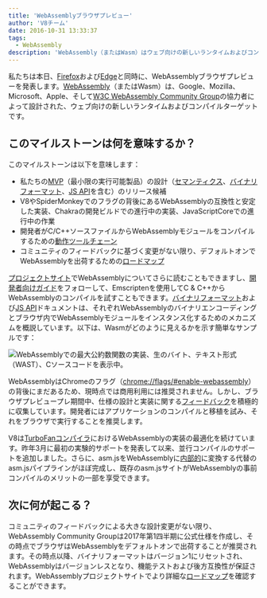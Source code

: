 ```yaml
---
title: 'WebAssemblyブラウザプレビュー'
author: 'V8チーム'
date: 2016-10-31 13:33:37
tags:
  - WebAssembly
description: 'WebAssembly（またはWasm）はウェブ向けの新しいランタイムおよびコンパイルターゲットであり、現在Chrome Canaryでフラグの背後で利用できます！'
---
```

私たちは本日、[Firefox](https://hacks.mozilla.org/2016/10/webassembly-browser-preview)および[Edge](https://blogs.windows.com/msedgedev/2016/10/31/webassembly-browser-preview/)と同時に、WebAssemblyブラウザプレビューを発表します。[WebAssembly](http://webassembly.org/)（またはWasm）は、Google、Mozilla、Microsoft、Apple、そして[W3C WebAssembly Community Group](https://www.w3.org/community/webassembly/)の協力者によって設計された、ウェブ向けの新しいランタイムおよびコンパイルターゲットです。

<!--truncate-->
## このマイルストーンは何を意味するか？

このマイルストーンは以下を意味します：

- 私たちの[MVP](http://webassembly.org/docs/mvp/)（最小限の実行可能製品）の設計（[セマンティクス](http://webassembly.org/docs/semantics/)、[バイナリフォーマット](http://webassembly.org/docs/binary-encoding/)、[JS API](http://webassembly.org/docs/js/)を含む）のリリース候補
- V8やSpiderMonkeyでのフラグの背後にあるWebAssemblyの互換性と安定した実装、Chakraの開発ビルドでの進行中の実装、JavaScriptCoreでの進行中の作業
- 開発者がC/C++ソースファイルからWebAssemblyモジュールをコンパイルするための[動作ツールチェーン](http://webassembly.org/getting-started/developers-guide/)
- コミュニティのフィードバックに基づく変更がない限り、デフォルトオンでWebAssemblyを出荷するための[ロードマップ](http://webassembly.org/roadmap/)

[プロジェクトサイト](http://webassembly.org/)でWebAssemblyについてさらに読むこともできますし、[開発者向けガイド](http://webassembly.org/getting-started/developers-guide/)をフォローして、Emscriptenを使用してC & C++からWebAssemblyのコンパイルを試すこともできます。[バイナリフォーマット](http://webassembly.org/docs/binary-encoding/)および[JS API](http://webassembly.org/docs/js/)ドキュメントは、それぞれWebAssemblyのバイナリエンコーディングとブラウザ内でWebAssemblyモジュールをインスタンス化するためのメカニズムを概説しています。以下は、Wasmがどのように見えるかを示す簡単なサンプルです：

![WebAssemblyでの最大公約数関数の実装、生のバイト、テキスト形式（WAST）、Cソースコードを表示中。](/_img/webassembly-browser-preview/gcd.svg)

WebAssemblyはChromeのフラグ（[chrome://flags/#enable-webassembly](chrome://flags/#enable-webassembly)）の背後にまだあるため、現時点では商用利用には推奨されません。しかし、ブラウザプレビュープレ期間中、仕様の設計と実装に関する[フィードバック](http://webassembly.org/community/feedback/)を積極的に収集しています。開発者にはアプリケーションのコンパイルと移植を試み、それをブラウザで実行することを推奨します。

V8は[TurboFanコンパイラ](/blog/turbofan-jit)におけるWebAssemblyの実装の最適化を続けています。昨年3月に最初の実験的サポートを発表して以来、並行コンパイルのサポートを追加しました。さらに、asm.jsをWebAssemblyに[内部的](https://www.chromestatus.com/feature/5053365658583040)に変換する代替のasm.jsパイプラインがほぼ完成し、既存のasm.jsサイトがWebAssemblyの事前コンパイルのメリットの一部を享受できます。

## 次に何が起こる？

コミュニティのフィードバックによる大きな設計変更がない限り、WebAssembly Community Groupは2017年第1四半期に公式仕様を作成し、その時点でブラウザはWebAssemblyをデフォルトオンで出荷することが推奨されます。その時点以降、バイナリフォーマットはバージョン1にリセットされ、WebAssemblyはバージョンレスとなり、機能テストおよび後方互換性が保証されます。WebAssemblyプロジェクトサイトでより詳細な[ロードマップ](http://webassembly.org/roadmap/)を確認することができます。
